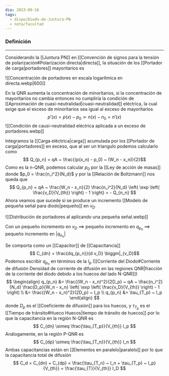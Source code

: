 ```yaml
---
dia: 2023-09-16
tags:
  - dispo/Diodo-de-Juntura-PN
  - nota/facultad
---
```

### Definición
---
Considerando la [[Juntura PN]] en [[Convención de signos para la tensión de polarización#Polarización directa|directa]], la situación de los [[Portador de carga|portadores]] mayoritarios es

![[Concentración de portadores en escala logarítmica en directa.webp|600]]

En la QNR aumenta la concentración de minoritarios, si la concentración de mayoritarios no cambia entonces no cumpliría la condición de [[Aproximación de cuasi-neutralidad|cuasi-neutralidad]] eléctrica, la cual exige que el exceso de minoritarios sea igual al exceso de mayoritarios $$ p'(x) = p(x) - p_0 \simeq n(x) - n_0 = n'(x) $$
![[Condición de causi-neutralidad eléctrica aplicada a un exceso de portadores.webp]]

Integramos la [[Carga eléctrica|carga]] acumulada por los [[Portador de carga|portadores]] en exceso, que al ser un triangulo podemos calcularlo como $$ Q_{p_n} = qA ~ \frac{(p(x_n) - p_0) ~ (W_n - x_n)}{2}$$
Como es la n-QNR, podemos calcular $p_0$ por la [[Ley de acción de masas]] donde $p_0 = \frac{n_i^2}{N_d}$ y por la [[Relación de Boltzmann]] nos queda que $$ Q_{p_n} = qA ~ \frac{W_n - x_n}{2} \frac{n_i^2}{N_d} \left( \exp \left( \frac{v_D}{V_{th}} \right) - 1 \right) = - Q_{n_n} $$
Ahora veamos que sucede si se produce un incremento [[Modelo de pequeña señal para diodo|pequeño]] en $v_D$ 

![[Distribución de portadores al aplicando una pequeña señal.webp]]

Con un pequeño incremento en $v_D$
$\implies$ pequeño incremento en $q_{p_n}$
$\implies$ pequeño incremento en $|q_{n_n}|$

Se comporta como un [[Capacitor]] de [[Capacitancia]] $$ C_{dn} = \frac{dq_{p_n}}{d v_D} \biggm|_{v_D}$$
Podemos escribir $q_{p_n}$ en términos de la $I_p$ ([[Corriente del Diodo#Corriente de difusión Densidad de corriente de difusión en las regiones QNR|fracción de la corriente del diodo debido a los huecos del lado N-QNR]]) $$ \begin{align} 
	q_{p_n} &= \frac{(W_n - x_n)^2}{2D_p}  ~ qA ~ \frac{n_i^2}{N_d} \frac{D_p}{W_n - x_n} \left( \exp \left( \frac{v_D}{V_{th}} \right) - 1 \right) \\
	        &= \frac{(W_n - x_n)^2}{2D_p} ~ I_p \\
	q_{p_n} &= \tau_{T_p} ~ I_p
\end{align} $$ donde $D_p$ es el [[Coeficiente de difusión]] para los huecos, y $\tau_{T_p}$ es el [[Tiempo de tránsito#Hueco Huecos|tiempo de tránsito de huecos]] por lo que la capacitancia en la región N-QNR es $$ C_{dn} \simeq \frac{\tau_{T_p}}{V_{th}} I_p $$
Análogamente, en la región P-QNR es $$ C_{dp} \simeq \frac{\tau_{T_n}}{V_{th}} I_n $$
Ambas capacitancias están en [[Elementos en paralelo|paralelo]] por lo que la capacitancia total de difusión $$ C_d = C_{dn} + C_{dp} = \frac{\tau_{T_n} ~ I_n + \tau_{T_p} ~ I_p}{V_{th}} = \frac{\tau_{T}}{V_{th}} I_D $$
